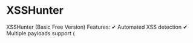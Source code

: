 # XSSHunter

XSSHunter (Basic Free Version)
Features:
✔ Automated XSS detection
✔ Multiple payloads support (<script>, <img>, <svg>)
✔ Scans forms & URL parameters
✔ Fast & lightweight
✔ Simple one-command execution

Installation & Usage:

git clone https://github.com/Akashblackhat786/XSSHunter.git
cd XSSHunter
python3 xsshunter.py "http://target.com"
Replace "http://target.com" with your target website.

Requirements:

Python 3
requests module (pip install requests)

Disclaimer:
This tool is for educational purposes only. Unauthorized scanning is illegal. Use responsibly.
